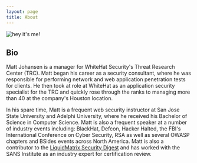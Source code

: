 ```yaml
---
layout: page
title: About
---
```


<!--<p class="message">
  Hey there! This page is included in Hyde as an example. Feel free to customize it for your own use upon downloading. Carry on!
</p>-->

![hey it's me!](/public/meCoffeeAvatar.jpg|width=100px|height=100px)

## Bio
Matt Johansen is a manager for WhiteHat Security's Threat Research Center (TRC). Matt began his career as a security consultant, where he was responsible for performing network and web application penetration tests for clients. He then took at role at WhiteHat as an application security specialist for the TRC and quickly rose through the ranks to managing more than 40 at the company's Houston location.

In his spare time, Matt is a frequent web security instructor at San Jose State University and Adelphi University, where he received his Bachelor of Science in Computer Science. Matt is also a frequent speaker at a number of industry events including: BlackHat, Defcon, Hacker Halted, the FBI's International Conference on Cyber Security, RSA as well as several OWASP chapters and BSides events across North America. Matt is also a contributor to the <a href="http://liquidmatrix.org/blog/">LiquidMatrix Security Digest</a> and has worked with the SANS Institute as an industry expert for certification review.